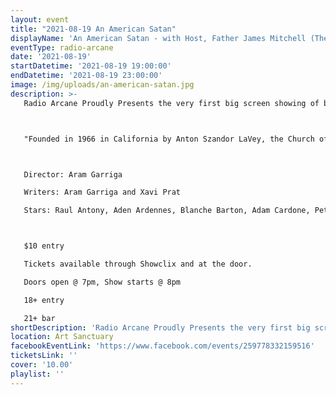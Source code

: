```yaml
---
layout: event
title: "2021-08-19 An American Satan"
displayName: 'An American Satan - with Host, Father James Mitchell (The Sinister Minister) First Public Screening'
eventType: radio-arcane
date: '2021-08-19'
startDatetime: '2021-08-19 19:00:00'
endDatetime: '2021-08-19 23:00:00'
image: /img/uploads/an-american-satan.jpg
description: >-
   Radio Arcane Proudly Presents the very first big screen showing of brilliant documentary film "An American Satan", with very special guest host Father James Mitchell (The Sinister Minister).



   "Founded in 1966 in California by Anton Szandor LaVey, the Church of Satan has often been surrounded by mysteries, scandals and moral panics. An immersive journey into one the most fascinating phenomena of American religious pluralism."



   Director: Aram Garriga

   Writers: Aram Garriga and Xavi Prat

   Stars: Raul Antony, Aden Ardennes, Blanche Barton, Adam Cardone, Peter H. Gilmore, David Harris, Heather Harris, Robert Johnson, Anton LaVey, Stanton LaVey, Steven Johnson Leyba, Michaelantony Mandrake, Karen Millman, Peggy Nadramia, Diabolus Rex, Carissa Santigate, Neil B. Smith and Ruth Waytz



   $10 entry

   Tickets available through Showclix and at the door.

   Doors open @ 7pm, Show starts @ 8pm

   18+ entry

   21+ bar
shortDescription: 'Radio Arcane Proudly Presents the very first big screen showing of brilliant documentary film "An American Satan", with very special guest host Father James Mitchell (The Sinister Minister).'
location: Art Sanctuary
facebookEventLink: 'https://www.facebook.com/events/259778332159516'
ticketsLink: ''
cover: '10.00'
playlist: ''
---
```

